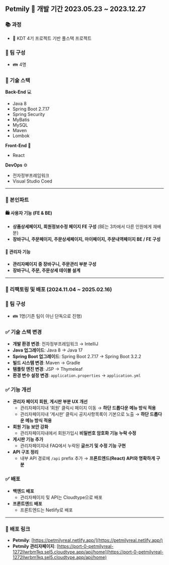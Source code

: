 ## Petmily 📅 개발 기간 2023.05.23 ~ 2023.12.27  

### 📚 과정  
- :ledger: KDT 4기 프로젝트 기반 풀스택 프로젝트  

### 👥 팀 구성  
- :family: 4명  

### 🚀 기술 스택  
**Back-End** :computer:  
- Java 8 
- Spring Boot 2.7.17  
- Spring Security  
- MyBatis
- MySQL  
- Maven
- Lombok  

**Front-End** 🎨  
- React

**DevOps** ⚙
- 전자정부프레임워크
- Visual Studio Coed

---

### 📂 본인파트

#### 🛍 사용자 기능 (FE & BE)  
- **상품상세페이지, 회원정보수정 페이지 FE 구성** (BE는 3차에서 다른 인원에게 재배분)
- **장바구니, 주문페이지, 주문상세페이지, 마이페이지, 주문내역페이지 BE / FE 구성**
 
#### 🔧 관리자 기능  
- **관리자페이지 중 장바구니, 주문관리 부분 구성**  
- **장바구니, 주문, 주문상세 테이블 설계**   

---

### 🔄 리팩토링 및 배포 (2024.11.04 ~ 2025.02.16)  

### 👥 팀 구성  
- :family: 1명(기존 팀이 아닌 단독으로 진행)

### ✅ 기술 스택 변경  
- **개발 환경 변경**: 전자정부프레임워크 → IntelliJ  
- **Java 업그레이드**: Java 8 → Java 17  
- **Spring Boot 업그레이드**: Spring Boot 2.7.17 → Spring Boot 3.2.2  
- **빌드 시스템 변경**: Maven → Gradle
- **템플릿 엔진 변경**: JSP → Thymeleaf  
- **환경 변수 설정 변경**: `application.properties` → `application.yml`

### ✅ 기능 개선  
- **관리자 페이지 회원, 게시판 부분 UX 개선**
  - 관리자페이지내 ‘회원’ 클릭시 페이지 이동 →  **하단 드롭다운 메뉴 방식 적용**
  - 관리자페이지내 ‘게시판’ 클릭시 공지사항목록이 기본으로 노출 →  **하단 드롭다운 메뉴 방식 적용**
- **회원 기능 보안 강화**  
  - 관리자페이지내에서 회원가입시 **비밀번호 암호화 기능 누락 수정**  
- **게시판 기능 추가**  
  - 관리자페이지내 FAQ에서 누락된 **글쓰기 및 수정 기능 구현**  
- **API 구조 정리**  
  - 내부 API 경로에 `/api` prefix 추가 → **프론트엔드(React) API와 명확하게 구분**
 
### ✅ 배포
- **백엔드 배포**
  - 관리자페이지 및 API는 Cloudtype으로 배포
- **프론트엔드 배포**
  - 프론트엔드는 Netlify로 배포
---

### 📎 배포 링크  
- **Petmily**: [https://petmilyreal.netlify.app/](https://petmilyreal.netlify.app/)  
- **Petmily 관리자페이지**: [https://port-0-petmilyreal-1272llwrbm1kq.sel5.cloudtype.app/api/home](https://port-0-petmilyreal-1272llwrbm1kq.sel5.cloudtype.app/api/home)

